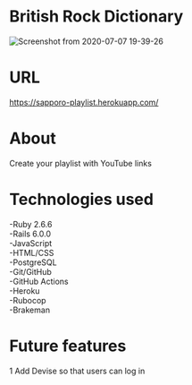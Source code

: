 # British Rock Dictionary
![Screenshot from 2020-07-07 19-39-26](https://user-images.githubusercontent.com/10365357/86769187-bb152880-c089-11ea-8082-f739cac3d8d3.png)

# URL
https://sapporo-playlist.herokuapp.com/

# About
Create your playlist with YouTube links

# Technologies used
-Ruby 2.6.6  
-Rails 6.0.0  
-JavaScript  
-HTML/CSS  
-PostgreSQL  
-Git/GitHub  
-GitHub Actions  
-Heroku  
-Rubocop  
-Brakeman  

# Future features
1 Add Devise so that users can log in
